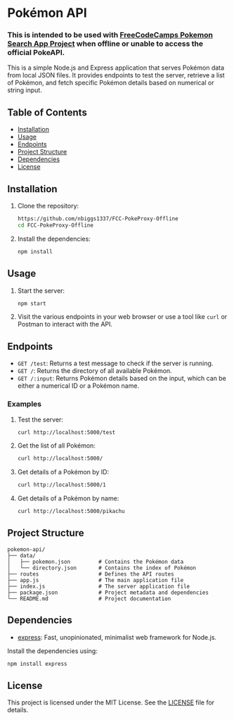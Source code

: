 
# Pokémon API

###  This is intended to be used with [FreeCodeCamps Pokemon Search App Project](https://www.freecodecamp.org/learn/javascript-algorithms-and-data-structures-v8/build-a-pokemon-search-app-project/build-a-pokemon-search-app) when offline or unable to access the official PokeAPI.

This is a simple Node.js and Express application that serves Pokémon data from local JSON files.
It provides endpoints to test the server, retrieve a list of Pokémon, and fetch specific Pokémon details based on numerical or string input.


## Table of Contents
- [Installation](#installation)
- [Usage](#usage)
- [Endpoints](#endpoints)
- [Project Structure](#project-structure)
- [Dependencies](#dependencies)
- [License](#license)

## Installation

1. Clone the repository:
    ```sh
    https://github.com/nbiggs1337/FCC-PokeProxy-Offline
    cd FCC-PokeProxy-Offline
    ```

2. Install the dependencies:
    ```sh
    npm install
    ```

## Usage

1. Start the server:
    ```sh
    npm start
    ```

2. Visit the various endpoints in your web browser or use a tool like `curl` or Postman to interact with the API.

## Endpoints

- `GET /test`: Returns a test message to check if the server is running.
- `GET /`: Returns the directory of all available Pokémon.
- `GET /:input`: Returns Pokémon details based on the input, which can be either a numerical ID or a Pokémon name.

### Examples

1. Test the server:
    ```sh
    curl http://localhost:5000/test
    ```

2. Get the list of all Pokémon:
    ```sh
    curl http://localhost:5000/
    ```

3. Get details of a Pokémon by ID:
    ```sh
    curl http://localhost:5000/1
    ```

4. Get details of a Pokémon by name:
    ```sh
    curl http://localhost:5000/pikachu
    ```

## Project Structure

```
pokemon-api/
├── data/
│   ├── pokemon.json         # Contains the Pokémon data
│   └── directory.json       # Contains the index of Pokémon
├── routes                   # Defines the API routes
├── app.js                   # The main application file
├── index.js                 # The server application file
├── package.json             # Project metadata and dependencies
└── README.md                # Project documentation
```

## Dependencies

- [express](https://www.npmjs.com/package/express): Fast, unopinionated, minimalist web framework for Node.js.

Install the dependencies using:
```sh
npm install express
```

## License

This project is licensed under the MIT License. See the [LICENSE](LICENSE) file for details.
